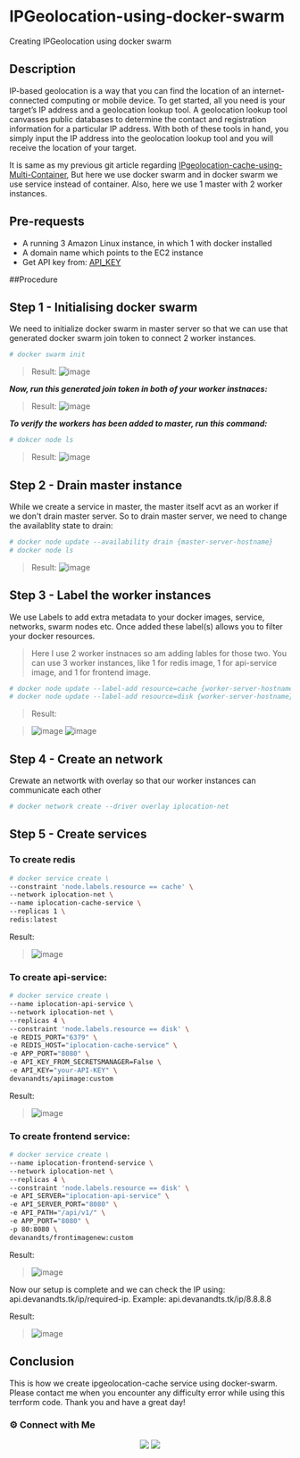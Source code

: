 # IPGeolocation-using-docker-swarm
Creating IPGeolocation using docker swarm

## Description

IP-based geolocation is a way that you can find the location of an internet-connected computing or mobile device. To get started, all you need is your target’s IP address and a geolocation lookup tool. A geolocation lookup tool canvasses public databases to determine the contact and registration information for a particular IP address. With both of these tools in hand, you simply input the IP address into the geolocation lookup tool and you will receive the location of your target.

It is same as my previous git article regarding [IPgeolocation-cache-using-Multi-Container](https://github.com/devasivaram/IPgeolocation-cache-using-Multi-Container.git), But here we use docker swarm and in docker swarm we use service instead of container. Also, here we use 1 master with 2 worker instances.

## Pre-requests
- A running 3 Amazon Linux instance, in which 1 with docker installed
- A domain name which points to the EC2 instance
- Get API key from: [API_KEY](https://app.ipgeolocation.io/auth/login)

##Procedure

## Step 1 - Initialising docker swarm

We need to initialize docker swarm in master server so that we can use that generated docker swarm join token to connect 2 worker instances.

~~~sh
# docker swarm init
~~~

>Result:
>![image](https://user-images.githubusercontent.com/100773863/164956899-24d4d4ae-6ede-4315-8b4d-4be80f48bfcb.png)

***Now, run this generated join token in both of your worker instnaces:***

>Result:
>![image](https://user-images.githubusercontent.com/100773863/164956922-b804b637-0912-4aa0-83eb-97f0a5b63afc.png)

***To verify the workers has been added to master, run this command:***

~~~sh
# dokcer node ls
~~~

>Result:
>![image](https://user-images.githubusercontent.com/100773863/164956995-dfeab358-a755-45bd-a480-295a27ec98c3.png)

## Step 2 - Drain master instance

While we create a service in master, the master itself acvt as an worker if we don't drain master server. So to drain master server, we need to change the availablity state to drain:

~~~sh
# docker node update --availability drain {master-server-hostname}
# docker node ls
~~~

>Result:
>![image](https://user-images.githubusercontent.com/100773863/164957091-3747bd24-e7e4-4a42-b49e-66eaf507835f.png)

## Step 3 - Label the worker instances

We use Labels to add extra metadata to your docker images, service, networks, swarm nodes etc. Once added these label(s) allows you to filter your docker resources.

> Here I use 2 worker instnaces so am adding lables for those two. You can use 3 worker instances, like 1 for redis image, 1 for api-service image, and 1 for frontend image.

~~~sh
# docker node update --label-add resource=cache {worker-server-hostname}
# docker node update --label-add resource=disk {worker-server-hostname}
~~~

>Result:

>![image](https://user-images.githubusercontent.com/100773863/164957554-c8185e23-fad2-46f6-8e8a-66555e9bb776.png)
>![image](https://user-images.githubusercontent.com/100773863/164957542-aede71f1-e0cc-4711-86bd-8a897109c398.png)


## Step 4 - Create an network 

Crewate an networtk with overlay so that our worker instances can communicate each other

~~~sh
# docker network create --driver overlay iplocation-net
~~~

## Step 5 - Create services

### To create redis

~~~sh
# docker service create \
--constraint 'node.labels.resource == cache' \
--network iplocation-net \
--name iplocation-cache-service \
--replicas 1 \
redis:latest
~~~

Result:
>![image](https://user-images.githubusercontent.com/100773863/164957656-a2f5cf21-8c13-4ade-81b1-3a5fbcb0b992.png)


### To create api-service:

~~~sh
# docker service create \
--name iplocation-api-service \
--network iplocation-net \
--replicas 4 \
--constraint 'node.labels.resource == disk' \
-e REDIS_PORT="6379" \
-e REDIS_HOST="iplocation-cache-service" \
-e APP_PORT="8080" \
-e API_KEY_FROM_SECRETSMANAGER=False \
-e API_KEY="your-API-KEY" \
devanandts/apiimage:custom
~~~

Result:
>![image](https://user-images.githubusercontent.com/100773863/164957733-b8354257-8496-48a1-ba2a-e59fe3c9f2b8.png)


### To create frontend service:

~~~sh
# docker service create \
--name iplocation-frontend-service \
--network iplocation-net \
--replicas 4 \
--constraint 'node.labels.resource == disk' \
-e API_SERVER="iplocation-api-service" \
-e API_SERVER_PORT="8080" \
-e API_PATH="/api/v1/" \
-e APP_PORT="8080" \
-p 80:8080 \
devanandts/frontimagenew:custom
~~~

Result:
>![image](https://user-images.githubusercontent.com/100773863/164957804-b787955a-4014-4f59-9d30-f0cbcd8ced47.png)


Now our setup is complete and we can check the IP using: api.devanandts.tk/ip/required-ip. 
Example: api.devanandts.tk/ip/8.8.8.8

Result:
>![image](https://user-images.githubusercontent.com/100773863/164957866-9c78dc3f-e816-4a3c-bcd2-e8a9ad77b720.png)

## Conclusion
This is how we create ipgeolocation-cache service using docker-swarm. Please contact me when you encounter any difficulty error while using this terrform code. Thank you and have a great day!


### ⚙️ Connect with Me
<p align="center">
<a href="https://www.instagram.com/dev_anand__/"><img src="https://img.shields.io/badge/Instagram-E4405F?style=for-the-badge&logo=instagram&logoColor=white"/></a>
<a href="https://www.linkedin.com/in/dev-anand-477898201/"><img src="https://img.shields.io/badge/LinkedIn-0077B5?style=for-the-badge&logo=linkedin&logoColor=white"/></a>


